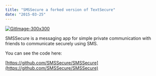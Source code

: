 ```yaml
---
title: "SMSSecure a forked version of TextSecure"
date: "2015-03-25"
---
```


[![GitImage-300x300](images/GitImage-300x300-300x300.png)](http://104.167.119.213/wp-content/uploads/2015/03/GitImage-300x300.png)

SMSSecure is a messaging app for simple private communication with friends to communicate securely using SMS.

You can see the code here:

[https://github.com/SMSSecure/SMSSecure](https://github.com/SMSSecure/SMSSecure)
